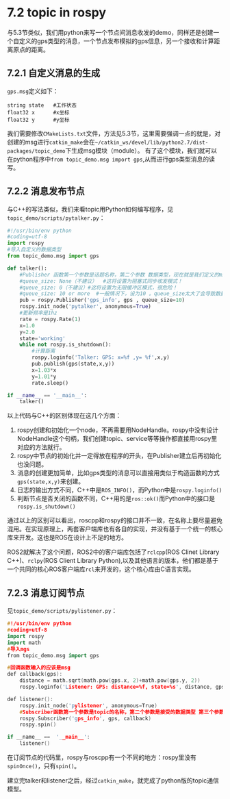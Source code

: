 # 7.2 topic in rospy

与5.3节类似，我们用python来写一个节点间消息收发的demo，同样还是创建一个自定义的gps类型的消息，一个节点发布模拟的gps信息，另一个接收和计算距离原点的距离。

## 7.2.1 自定义消息的生成
`gps.msg`定义如下：
```
string state   #工作状态
float32 x      #x坐标
float32 y      #y坐标 
```
我们需要修改`CMakeLists.txt`文件，方法见5.3节，这里需要强调一点的就是，对创建的msg进行`catkin_make`会在`~/catkin_ws/devel/lib/python2.7/dist-packages/topic_demo`下生成msg模块（module）。
有了这个模块，我们就可以在python程序中`from topic_demo.msg import gps`,从而进行gps类型消息的读写。

## 7.2.2 消息发布节点
与C++的写法类似，我们来看topic用Python如何编写程序，见`topic_demo/scripts/pytalker.py`：

```python
#!/usr/bin/env python
#coding=utf-8
import rospy
#导入自定义的数据类型
from topic_demo.msg import gps

def talker():
    #Publisher 函数第一个参数是话题名称，第二个参数 数据类型，现在就是我们定义的msg 最后一个是缓冲区的大小
    #queue_size: None（不建议）  #这将设置为阻塞式同步收发模式！
    #queue_size: 0（不建议）#这将设置为无限缓冲区模式，很危险！
    #queue_size: 10 or more  #一般情况下，设为10 。queue_size太大了会导致数据延迟不同步。
    pub = rospy.Publisher('gps_info', gps , queue_size=10)
    rospy.init_node('pytalker', anonymous=True)
    #更新频率是1hz
    rate = rospy.Rate(1) 
    x=1.0
    y=2.0
    state='working'
    while not rospy.is_shutdown():
        #计算距离
        rospy.loginfo('Talker: GPS: x=%f ,y= %f',x,y)
        pub.publish(gps(state,x,y))
        x=1.03*x
        y=1.01*y
        rate.sleep()

if __name__ == '__main__':
    talker()
```
以上代码与C++的区别体现在这几个方面：
1. rospy创建和初始化一个node，不再需要用NodeHandle。rospy中没有设计NodeHandle这个句柄，我们创建topic、service等等操作都直接用rospy里对应的方法就行。
2. rospy中节点的初始化并一定得放在程序的开头，在Publisher建立后再初始化也没问题。
3. 消息的创建更加简单，比如gps类型的消息可以直接用类似于构造函数的方式`gps(state,x,y)`来创建。
4. 日志的输出方式不同，C++中是`ROS_INFO()`，而Python中是`rospy.loginfo()`
5. 判断节点是否关闭的函数不同，C++用的是`ros::ok()`而Python中的接口是`rospy.is_shutdown()`

通过以上的区别可以看出，roscpp和rospy的接口并不一致，在名称上要尽量避免混用。在实现原理上，两套客户端库也有各自的实现，并没有基于一个统一的核心库来开发。这也是ROS在设计上不足的地方。

ROS2就解决了这个问题，ROS2中的客户端库包括了`rclcpp`(ROS Clinet Library C++)、`rclpy`(ROS Client Library Python),以及其他语言的版本，他们都是基于一个共同的核心ROS客户端库`rcl`来开发的，这个核心库由C语言实现。


## 7.2.3 消息订阅节点
见`topic_demo/scripts/pylistener.py`：
```cpp
#!/usr/bin/env python
#coding=utf-8
import rospy
import math
#导入mgs
from topic_demo.msg import gps

#回调函数输入的应该是msg
def callback(gps):
    distance = math.sqrt(math.pow(gps.x, 2)+math.pow(gps.y, 2)) 
    rospy.loginfo('Listener: GPS: distance=%f, state=%s', distance, gps.state)

def listener():
    rospy.init_node('pylistener', anonymous=True)
    #Subscriber函数第一个参数是topic的名称，第二个参数是接受的数据类型 第三个参数是回调函数的名称
    rospy.Subscriber('gps_info', gps, callback)
    rospy.spin()

if __name__ ==  '__main__':
    listener()
```

在订阅节点的代码里，rospy与roscpp有一个不同的地方：rospy里没有`spinOnce()`，只有`spin()`。

建立完talker和listener之后，经过`catkin_make`，就完成了python版的topic通信模型。

